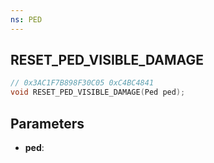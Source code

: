 ```yaml
---
ns: PED
---
```

## RESET_PED_VISIBLE_DAMAGE

```c
// 0x3AC1F7B898F30C05 0xC4BC4841
void RESET_PED_VISIBLE_DAMAGE(Ped ped);
```


## Parameters
* **ped**: 

